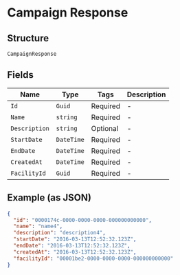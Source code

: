 
# Campaign Response

## Structure

`CampaignResponse`

## Fields

| Name | Type | Tags | Description |
|  --- | --- | --- | --- |
| `Id` | `Guid` | Required | - |
| `Name` | `string` | Required | - |
| `Description` | `string` | Optional | - |
| `StartDate` | `DateTime` | Required | - |
| `EndDate` | `DateTime` | Required | - |
| `CreatedAt` | `DateTime` | Required | - |
| `FacilityId` | `Guid` | Required | - |

## Example (as JSON)

```json
{
  "id": "0000174c-0000-0000-0000-000000000000",
  "name": "name4",
  "description": "description4",
  "startDate": "2016-03-13T12:52:32.123Z",
  "endDate": "2016-03-13T12:52:32.123Z",
  "createdAt": "2016-03-13T12:52:32.123Z",
  "facilityId": "00001be2-0000-0000-0000-000000000000"
}
```

